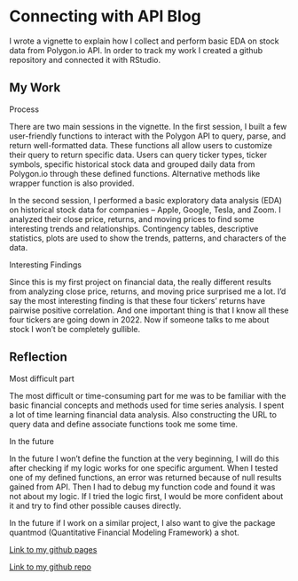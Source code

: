 # Connecting with API Blog

I wrote a vignette to explain how I collect and perform basic EDA on stock data from Polygon.io API. In order to track my work I created a github repository and connected it with RStudio. 

## My Work

Process

There are two main sessions in the vignette.  In the first session, I built a few user-friendly functions to interact with the Polygon API to query, parse, and return well-formatted data. These functions all allow users to customize their query to return specific data. Users can query ticker types, ticker symbols, specific historical stock data and grouped daily data from Polygon.io through these defined functions. Alternative methods like wrapper function is also provided.

In the second session, I performed a basic exploratory data analysis (EDA) on historical stock data for companies – Apple, Google, Tesla, and Zoom. I analyzed their close price, returns, and moving prices to find some interesting trends and relationships. Contingency tables, descriptive statistics, plots are used to show the trends, patterns, and characters of the data.  

Interesting Findings

Since this is my first project on financial data, the really different results from analyzing close price, returns, and moving price surprised me a lot. I’d say the most interesting finding is that these four tickers’ returns have pairwise positive correlation. And one important thing is that I know all these four tickers are going down in 2022. Now if someone talks to me about stock I won’t be completely gullible. 

## Reflection

Most difficult part

The most difficult or time-consuming part for me was to be familiar with the basic financial concepts and methods used for time series analysis. I spent a lot of time learning financial data analysis. Also constructing the URL to query data and define associate functions took me some time.

 In the future

In the future I won’t define the function at the very beginning, I will do this after checking if my logic works for one specific argument.  When I tested one of my defined functions, an error was returned because of null results gained from API. Then I had to debug my function code and found it was not about my logic. If I tried the logic first, I would be more confident about it and try to find other possible causes directly. 

In the future if I work on a similar project, I also want to give the package quantmod (Quantitative Financial Modeling Framework) a shot. 

[Link to my github pages](https://fang2403.github.io/Vignette-for-reading-and-summarizing-data-from-API/)

[Link to my github repo](https://github.com/Fang2403/Vignette-for-reading-and-summarizing-data-from-API)
